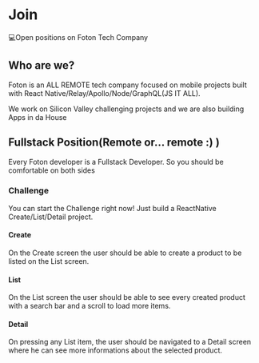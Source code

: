 # Join
💻Open positions on Foton Tech Company

## Who are we?
Foton is an ALL REMOTE tech company focused on mobile projects built with React Native/Relay/Apollo/Node/GraphQL(JS IT ALL).

We work on Silicon Valley challenging projects and we are also building Apps in da House

## Fullstack Position(Remote or... remote :) )

Every Foton developer is a Fullstack Developer. So you should be comfortable on both sides

### Challenge

You can start the Challenge right now! Just build a ReactNative Create/List/Detail project.

#### Create
On the Create screen the user should be able to create a product to be listed on the List screen.

#### List
On the List screen the user should be able to see every created product with a search bar and a scroll to load more items.

#### Detail
On pressing any List item, the user should be navigated to a Detail screen where he can see more informations about the selected product.
